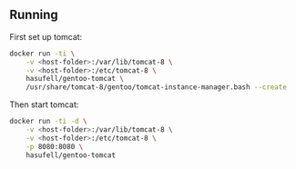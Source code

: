 ## Running

First set up tomcat:
```sh
docker run -ti \
	-v <host-folder>:/var/lib/tomcat-8 \
	-v <host-folder>:/etc/tomcat-8 \
	hasufell/gentoo-tomcat \
	/usr/share/tomcat-8/gentoo/tomcat-instance-manager.bash --create
```

Then start tomcat:
```sh
docker run -ti -d \
	-v <host-folder>:/var/lib/tomcat-8 \
	-v <host-folder>:/etc/tomcat-8 \
	-p 8080:8080 \
	hasufell/gentoo-tomcat
```
